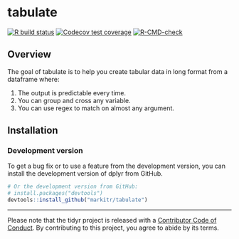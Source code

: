 
<!-- README.md is generated from README.Rmd. Please edit that file -->

# tabulate

<!-- badges: start -->

[![R build
status](https://github.com/markitr/tabulate/workflows/R-CMD-check/badge.svg)](https://github.com/markitr/tabulate/actions?workflow=R-CMD-check)
[![Codecov test
coverage](https://codecov.io/gh/markitr/tabulate/branch/main/graph/badge.svg)](https://codecov.io/gh/markitr/tabulate?branch=main)
[![R-CMD-check](https://github.com/markitr/tabulate/workflows/R-CMD-check/badge.svg)](https://github.com/markitr/tabulate/actions)

<!-- badges: end -->

## Overview

The goal of tabulate is to help you create tabular data in long format
from a dataframe where:

1.  The output is predictable every time.
2.  You can group and cross any variable.
3.  You can use regex to match on almost any argument.

## Installation

### Development version

To get a bug fix or to use a feature from the development version, you
can install the development version of dplyr from GitHub.

``` r
# Or the development version from GitHub:
# install.packages("devtools")
devtools::install_github("markitr/tabulate")
```

------------------------------------------------------------------------

Please note that the tidyr project is released with a [Contributor Code
of Conduct](docs/code_of_conduct.md). By contributing to this project,
you agree to abide by its terms.
